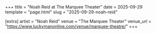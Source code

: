 +++
title = "Noah Reid at The Marquee Theater"
date = 2025-09-29
template = "page.html"
slug = "2025-09-29-noah-reid"

[extra]
artist = "Noah Reid"
venue = "The Marquee Theater"
venue_url = "https://www.luckymanonline.com/venue/marquee-theatre/"
+++
